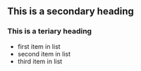 ## This is a secondary heading
### This is a teriary heading
* first item in list
* second item in list
* third item in list
